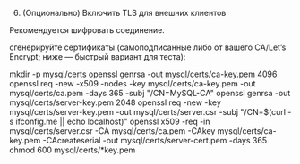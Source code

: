 6) (Опционально) Включить TLS для внешних клиентов

Рекомендуется шифровать соединение.

сгенерируйте сертификаты (самоподписанные либо от вашего CA/Let’s Encrypt; ниже — быстрый вариант для теста):

mkdir -p mysql/certs
openssl genrsa -out mysql/certs/ca-key.pem 4096
openssl req -new -x509 -nodes -key mysql/certs/ca-key.pem -out mysql/certs/ca.pem -days 365 -subj "/CN=MySQL-CA"
openssl genrsa -out mysql/certs/server-key.pem 2048
openssl req -new -key mysql/certs/server-key.pem -out mysql/certs/server.csr -subj "/CN=$(curl -s ifconfig.me || echo localhost)"
openssl x509 -req -in mysql/certs/server.csr -CA mysql/certs/ca.pem -CAkey mysql/certs/ca-key.pem -CAcreateserial -out mysql/certs/server-cert.pem -days 365
chmod 600 mysql/certs/*key.pem
